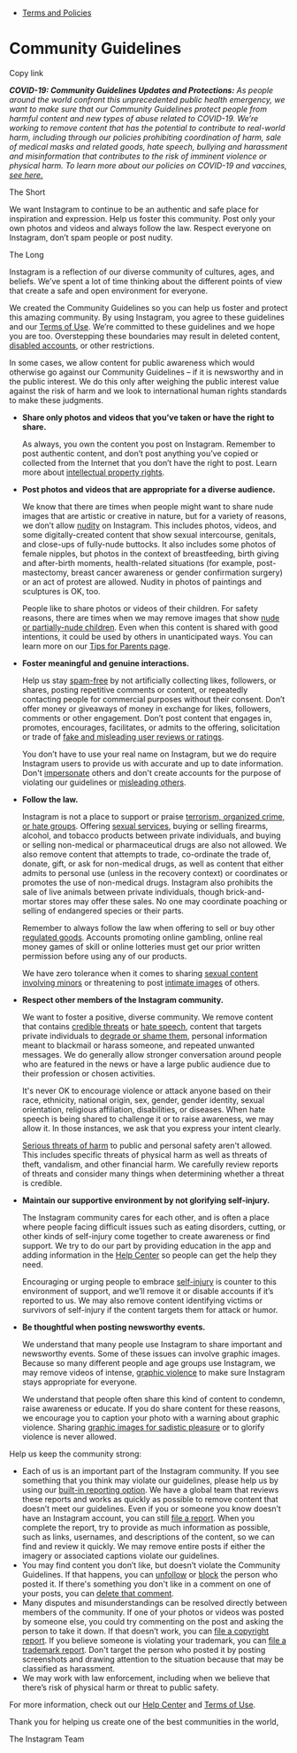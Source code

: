 *   [Terms and Policies](https://help.instagram.com/1417489251945243/?helpref=breadcrumb)

Community Guidelines
====================

Copy link

_**COVID-19: Community Guidelines Updates and Protections:** As people around the world confront this unprecedented public health emergency, we want to make sure that our Community Guidelines protect people from harmful content and new types of abuse related to COVID-19. We’re working to remove content that has the potential to contribute to real-world harm, including through our policies prohibiting coordination of harm, sale of medical masks and related goods, hate speech, bullying and harassment and misinformation that contributes to the risk of imminent violence or physical harm. To learn more about our policies on COVID-19 and vaccines, [see here.](https://help.instagram.com/697825587576762?helpref=faq_content)_

The Short

We want Instagram to continue to be an authentic and safe place for inspiration and expression. Help us foster this community. Post only your own photos and videos and always follow the law. Respect everyone on Instagram, don’t spam people or post nudity.

The Long

Instagram is a reflection of our diverse community of cultures, ages, and beliefs. We’ve spent a lot of time thinking about the different points of view that create a safe and open environment for everyone.

We created the Community Guidelines so you can help us foster and protect this amazing community. By using Instagram, you agree to these guidelines and our [Terms of Use](https://www.instagram.com/legal/terms). We’re committed to these guidelines and we hope you are too. Overstepping these boundaries may result in deleted content, [disabled accounts](https://help.instagram.com/366993040048856?helpref=faq_content), or other restrictions.

In some cases, we allow content for public awareness which would otherwise go against our Community Guidelines – if it is newsworthy and in the public interest. We do this only after weighing the public interest value against the risk of harm and we look to international human rights standards to make these judgments.

*   **Share only photos and videos that you’ve taken or have the right to share.**
    
    As always, you own the content you post on Instagram. Remember to post authentic content, and don’t post anything you’ve copied or collected from the Internet that you don’t have the right to post. Learn more about [intellectual property rights](https://help.instagram.com/126382350847838?helpref=faq_content).
    
*   **Post photos and videos that are appropriate for a diverse audience.**
    
    We know that there are times when people might want to share nude images that are artistic or creative in nature, but for a variety of reasons, we don’t allow [nudity](https://l.instagram.com/?u=https%3A%2F%2Fwww.facebook.com%2Fcommunitystandards%2Fadult_nudity_sexual_activity&e=AT3xoRtgfBaAkNSGCPFD34JUuBmFxTJqVTJ9UXMiNx5oYY6lJ0_6SZS0rCww2bUsi5WNhXVXOMtOoK7ppVMcTRibShD362EbP4hfxUvENwBMZQft8fW4S_4WMf1a0ihOzdj3v-_Ty3v5xeEKv3n2_Q) on Instagram. This includes photos, videos, and some digitally-created content that show sexual intercourse, genitals, and close-ups of fully-nude buttocks. It also includes some photos of female nipples, but photos in the context of breastfeeding, birth giving and after-birth moments, health-related situations (for example, post-mastectomy, breast cancer awareness or gender confirmation surgery) or an act of protest are allowed. Nudity in photos of paintings and sculptures is OK, too.
    
    People like to share photos or videos of their children. For safety reasons, there are times when we may remove images that show [nude or partially-nude children](https://l.instagram.com/?u=https%3A%2F%2Fwww.facebook.com%2Fcommunitystandards%2Fchild_nudity_sexual_exploitation&e=AT3xoRtgfBaAkNSGCPFD34JUuBmFxTJqVTJ9UXMiNx5oYY6lJ0_6SZS0rCww2bUsi5WNhXVXOMtOoK7ppVMcTRibShD362EbP4hfxUvENwBMZQft8fW4S_4WMf1a0ihOzdj3v-_Ty3v5xeEKv3n2_Q). Even when this content is shared with good intentions, it could be used by others in unanticipated ways. You can learn more on our [Tips for Parents page](https://help.instagram.com/154475974694511/?helpref=faq_content).
    
*   **Foster meaningful and genuine interactions.**
    
    Help us stay [spam-free](https://l.instagram.com/?u=https%3A%2F%2Fwww.facebook.com%2Fcommunitystandards%2Fspam&e=AT3xoRtgfBaAkNSGCPFD34JUuBmFxTJqVTJ9UXMiNx5oYY6lJ0_6SZS0rCww2bUsi5WNhXVXOMtOoK7ppVMcTRibShD362EbP4hfxUvENwBMZQft8fW4S_4WMf1a0ihOzdj3v-_Ty3v5xeEKv3n2_Q) by not artificially collecting likes, followers, or shares, posting repetitive comments or content, or repeatedly contacting people for commercial purposes without their consent. Don’t offer money or giveaways of money in exchange for likes, followers, comments or other engagement. Don’t post content that engages in, promotes, encourages, facilitates, or admits to the offering, solicitation or trade of [fake and misleading user reviews or ratings](https://l.instagram.com/?u=https%3A%2F%2Fwww.facebook.com%2Fcommunitystandards%2Ffraud_deception&e=AT3xoRtgfBaAkNSGCPFD34JUuBmFxTJqVTJ9UXMiNx5oYY6lJ0_6SZS0rCww2bUsi5WNhXVXOMtOoK7ppVMcTRibShD362EbP4hfxUvENwBMZQft8fW4S_4WMf1a0ihOzdj3v-_Ty3v5xeEKv3n2_Q).
    
    You don’t have to use your real name on Instagram, but we do require Instagram users to provide us with accurate and up to date information. Don't [impersonate](https://l.instagram.com/?u=https%3A%2F%2Fwww.facebook.com%2Fcommunitystandards%2Fmisrepresentation&e=AT3xoRtgfBaAkNSGCPFD34JUuBmFxTJqVTJ9UXMiNx5oYY6lJ0_6SZS0rCww2bUsi5WNhXVXOMtOoK7ppVMcTRibShD362EbP4hfxUvENwBMZQft8fW4S_4WMf1a0ihOzdj3v-_Ty3v5xeEKv3n2_Q) others and don't create accounts for the purpose of violating our guidelines or [misleading others](https://l.instagram.com/?u=https%3A%2F%2Ftransparency.fb.com%2Fpolicies%2Fcommunity-standards%2Finauthentic-behavior%2F&e=AT3xoRtgfBaAkNSGCPFD34JUuBmFxTJqVTJ9UXMiNx5oYY6lJ0_6SZS0rCww2bUsi5WNhXVXOMtOoK7ppVMcTRibShD362EbP4hfxUvENwBMZQft8fW4S_4WMf1a0ihOzdj3v-_Ty3v5xeEKv3n2_Q).
    
*   **Follow the law.**
    
    Instagram is not a place to support or praise [terrorism, organized crime, or hate groups](https://l.instagram.com/?u=https%3A%2F%2Fwww.facebook.com%2Fcommunitystandards%2Fdangerous_individuals_organizations&e=AT3xoRtgfBaAkNSGCPFD34JUuBmFxTJqVTJ9UXMiNx5oYY6lJ0_6SZS0rCww2bUsi5WNhXVXOMtOoK7ppVMcTRibShD362EbP4hfxUvENwBMZQft8fW4S_4WMf1a0ihOzdj3v-_Ty3v5xeEKv3n2_Q). Offering [sexual services](https://l.instagram.com/?u=https%3A%2F%2Fwww.facebook.com%2Fcommunitystandards%2Fsexual_solicitation&e=AT3xoRtgfBaAkNSGCPFD34JUuBmFxTJqVTJ9UXMiNx5oYY6lJ0_6SZS0rCww2bUsi5WNhXVXOMtOoK7ppVMcTRibShD362EbP4hfxUvENwBMZQft8fW4S_4WMf1a0ihOzdj3v-_Ty3v5xeEKv3n2_Q), buying or selling firearms, alcohol, and tobacco products between private individuals, and buying or selling non-medical or pharmaceutical drugs are also not allowed. We also remove content that attempts to trade, co-ordinate the trade of, donate, gift, or ask for non-medical drugs, as well as content that either admits to personal use (unless in the recovery context) or coordinates or promotes the use of non-medical drugs. Instagram also prohibits the sale of live animals between private individuals, though brick-and-mortar stores may offer these sales. No one may coordinate poaching or selling of endangered species or their parts.
    
    Remember to always follow the law when offering to sell or buy other [regulated goods](https://l.instagram.com/?u=https%3A%2F%2Fwww.facebook.com%2Fcommunitystandards%2Fregulated_goods&e=AT3xoRtgfBaAkNSGCPFD34JUuBmFxTJqVTJ9UXMiNx5oYY6lJ0_6SZS0rCww2bUsi5WNhXVXOMtOoK7ppVMcTRibShD362EbP4hfxUvENwBMZQft8fW4S_4WMf1a0ihOzdj3v-_Ty3v5xeEKv3n2_Q). Accounts promoting online gambling, online real money games of skill or online lotteries must get our prior written permission before using any of our products.
    
    We have zero tolerance when it comes to sharing [sexual content involving minors](https://l.instagram.com/?u=https%3A%2F%2Fwww.facebook.com%2Fcommunitystandards%2Fchild_nudity_sexual_exploitation&e=AT3xoRtgfBaAkNSGCPFD34JUuBmFxTJqVTJ9UXMiNx5oYY6lJ0_6SZS0rCww2bUsi5WNhXVXOMtOoK7ppVMcTRibShD362EbP4hfxUvENwBMZQft8fW4S_4WMf1a0ihOzdj3v-_Ty3v5xeEKv3n2_Q) or threatening to post [intimate images](https://l.instagram.com/?u=https%3A%2F%2Fwww.facebook.com%2Fcommunitystandards%2Fsexual_exploitation_adults&e=AT3xoRtgfBaAkNSGCPFD34JUuBmFxTJqVTJ9UXMiNx5oYY6lJ0_6SZS0rCww2bUsi5WNhXVXOMtOoK7ppVMcTRibShD362EbP4hfxUvENwBMZQft8fW4S_4WMf1a0ihOzdj3v-_Ty3v5xeEKv3n2_Q) of others.
    
*   **Respect other members of the Instagram community.**
    
    We want to foster a positive, diverse community. We remove content that contains [credible threats](https://l.instagram.com/?u=https%3A%2F%2Fwww.facebook.com%2Fcommunitystandards%2Fcredible_violence&e=AT3xoRtgfBaAkNSGCPFD34JUuBmFxTJqVTJ9UXMiNx5oYY6lJ0_6SZS0rCww2bUsi5WNhXVXOMtOoK7ppVMcTRibShD362EbP4hfxUvENwBMZQft8fW4S_4WMf1a0ihOzdj3v-_Ty3v5xeEKv3n2_Q) or [hate speech](https://l.instagram.com/?u=https%3A%2F%2Fwww.facebook.com%2Fcommunitystandards%2Fhate_speech&e=AT3xoRtgfBaAkNSGCPFD34JUuBmFxTJqVTJ9UXMiNx5oYY6lJ0_6SZS0rCww2bUsi5WNhXVXOMtOoK7ppVMcTRibShD362EbP4hfxUvENwBMZQft8fW4S_4WMf1a0ihOzdj3v-_Ty3v5xeEKv3n2_Q), content that targets private individuals to [degrade or shame them](https://l.instagram.com/?u=https%3A%2F%2Fwww.facebook.com%2Fcommunitystandards%2Fbullying&e=AT3xoRtgfBaAkNSGCPFD34JUuBmFxTJqVTJ9UXMiNx5oYY6lJ0_6SZS0rCww2bUsi5WNhXVXOMtOoK7ppVMcTRibShD362EbP4hfxUvENwBMZQft8fW4S_4WMf1a0ihOzdj3v-_Ty3v5xeEKv3n2_Q), personal information meant to blackmail or harass someone, and repeated unwanted messages. We do generally allow stronger conversation around people who are featured in the news or have a large public audience due to their profession or chosen activities.
    
    It's never OK to encourage violence or attack anyone based on their race, ethnicity, national origin, sex, gender, gender identity, sexual orientation, religious affiliation, disabilities, or diseases. When hate speech is being shared to challenge it or to raise awareness, we may allow it. In those instances, we ask that you express your intent clearly.
    
    [Serious threats of harm](https://l.instagram.com/?u=https%3A%2F%2Fwww.facebook.com%2Fcommunitystandards%2Fcredible_violence&e=AT3xoRtgfBaAkNSGCPFD34JUuBmFxTJqVTJ9UXMiNx5oYY6lJ0_6SZS0rCww2bUsi5WNhXVXOMtOoK7ppVMcTRibShD362EbP4hfxUvENwBMZQft8fW4S_4WMf1a0ihOzdj3v-_Ty3v5xeEKv3n2_Q) to public and personal safety aren't allowed. This includes specific threats of physical harm as well as threats of theft, vandalism, and other financial harm. We carefully review reports of threats and consider many things when determining whether a threat is credible.
    
*   **Maintain our supportive environment by not glorifying self-injury.**
    
    The Instagram community cares for each other, and is often a place where people facing difficult issues such as eating disorders, cutting, or other kinds of self-injury come together to create awareness or find support. We try to do our part by providing education in the app and adding information in the [Help Center](https://help.instagram.com/) so people can get the help they need.
    
    Encouraging or urging people to embrace [self-injury](https://l.instagram.com/?u=https%3A%2F%2Fwww.facebook.com%2Fcommunitystandards%2Fsuicide_self_injury_violence&e=AT3xoRtgfBaAkNSGCPFD34JUuBmFxTJqVTJ9UXMiNx5oYY6lJ0_6SZS0rCww2bUsi5WNhXVXOMtOoK7ppVMcTRibShD362EbP4hfxUvENwBMZQft8fW4S_4WMf1a0ihOzdj3v-_Ty3v5xeEKv3n2_Q) is counter to this environment of support, and we’ll remove it or disable accounts if it’s reported to us. We may also remove content identifying victims or survivors of self-injury if the content targets them for attack or humor.
    
*   **Be thoughtful when posting newsworthy events.**
    
    We understand that many people use Instagram to share important and newsworthy events. Some of these issues can involve graphic images. Because so many different people and age groups use Instagram, we may remove videos of intense, [graphic violence](https://l.instagram.com/?u=https%3A%2F%2Fwww.facebook.com%2Fcommunitystandards%2Fgraphic_violence&e=AT3xoRtgfBaAkNSGCPFD34JUuBmFxTJqVTJ9UXMiNx5oYY6lJ0_6SZS0rCww2bUsi5WNhXVXOMtOoK7ppVMcTRibShD362EbP4hfxUvENwBMZQft8fW4S_4WMf1a0ihOzdj3v-_Ty3v5xeEKv3n2_Q) to make sure Instagram stays appropriate for everyone.
    
    We understand that people often share this kind of content to condemn, raise awareness or educate. If you do share content for these reasons, we encourage you to caption your photo with a warning about graphic violence. Sharing [graphic images for sadistic pleasure](https://l.instagram.com/?u=https%3A%2F%2Fwww.facebook.com%2Fcommunitystandards%2Fcruel_insensitive&e=AT3xoRtgfBaAkNSGCPFD34JUuBmFxTJqVTJ9UXMiNx5oYY6lJ0_6SZS0rCww2bUsi5WNhXVXOMtOoK7ppVMcTRibShD362EbP4hfxUvENwBMZQft8fW4S_4WMf1a0ihOzdj3v-_Ty3v5xeEKv3n2_Q) or to glorify violence is never allowed.
    

Help us keep the community strong:

*   Each of us is an important part of the Instagram community. If you see something that you think may violate our guidelines, please help us by using our [built-in reporting option](https://help.instagram.com/165828726894770?helpref=faq_content). We have a global team that reviews these reports and works as quickly as possible to remove content that doesn’t meet our guidelines. Even if you or someone you know doesn’t have an Instagram account, you can still [file a report](https://help.instagram.com/contact/383679321740945). When you complete the report, try to provide as much information as possible, such as links, usernames, and descriptions of the content, so we can find and review it quickly. We may remove entire posts if either the imagery or associated captions violate our guidelines.
*   You may find content you don’t like, but doesn’t violate the Community Guidelines. If that happens, you can [unfollow](https://help.instagram.com/286340048138725?helpref=faq_content) or [block](https://help.instagram.com/426700567389543/?helpref=faq_content) the person who posted it. If there's something you don't like in a comment on one of your posts, you can [delete that comment](https://help.instagram.com/289098941190483?helpref=faq_content).
*   Many disputes and misunderstandings can be resolved directly between members of the community. If one of your photos or videos was posted by someone else, you could try commenting on the post and asking the person to take it down. If that doesn’t work, you can [file a copyright report](https://help.instagram.com/126382350847838?helpref=faq_content). If you believe someone is violating your trademark, you can [file a trademark report](https://help.instagram.com/222826637847963?helpref=faq_content). Don't target the person who posted it by posting screenshots and drawing attention to the situation because that may be classified as harassment.
*   We may work with law enforcement, including when we believe that there’s risk of physical harm or threat to public safety.

For more information, check out our [Help Center](https://help.instagram.com/) and [Terms of Use](https://l.instagram.com/?u=http%3A%2F%2Finstagram.com%2Flegal%2Fterms%2F%23&e=AT3xoRtgfBaAkNSGCPFD34JUuBmFxTJqVTJ9UXMiNx5oYY6lJ0_6SZS0rCww2bUsi5WNhXVXOMtOoK7ppVMcTRibShD362EbP4hfxUvENwBMZQft8fW4S_4WMf1a0ihOzdj3v-_Ty3v5xeEKv3n2_Q).

Thank you for helping us create one of the best communities in the world,

The Instagram Team